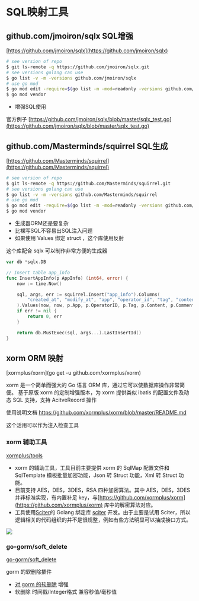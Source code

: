 # SQL映射工具

## github.com/jmoiron/sqlx SQL增强

[https://github.com/jmoiron/sqlx](https://github.com/jmoiron/sqlx)

```bash
# see version of repo
$ git ls-remote -q https://github.com/jmoiron/sqlx.git
# see versions golang can use
$ go list -v -m -versions github.com/jmoiron/sqlx
# use go mod
$ go mod edit -require=$(go list -m -mod=readonly -versions github.com/jmoiron/sqlx | awk '{print $1 "@" $NF}')
$ go mod vendor
```

- 增强SQL使用

官方例子
[https://github.com/jmoiron/sqlx/blob/master/sqlx_test.go](https://github.com/jmoiron/sqlx/blob/master/sqlx_test.go)


## github.com/Masterminds/squirrel SQL生成

[https://github.com/Masterminds/squirrel](https://github.com/Masterminds/squirrel)

```bash
# see version of repo
$ git ls-remote -q https://github.com/Masterminds/squirrel.git
# see versions golang can use
$ go list -v -m -versions github.com/Masterminds/squirrel
# use go mod
$ go mod edit -require=$(go list -m -mod=readonly -versions github.com/Masterminds/squirrel | awk '{print $1 "@" $NF}')
$ go mod vendor
```

- 生成器ORM还是要复杂
- 比裸写SQL不容易出SQL注入问题
- 如果使用 Values 绑定 struct ，这个库使用反射

这个库配合 sqlx 可以制作非常方便的生成器

```go
var db *sqlx.DB

// Insert table app_info
func InsertAppInfo(p AppInfo) (int64, error) {
	now := time.Now()

	sql, args, err := squirrel.Insert("app_info").Columns(
		"created_at", "modify_at", "app", "operator_id", "tag", "content", "comment_count",
	).Values(now, now, p.App, p.OperatorID, p.Tag, p.Content, p.CommentCount).ToSql()
	if err != nil {
		return 0, err
	}

	return db.MustExec(sql, args...).LastInsertId()
}
```

## xorm ORM 映射

[xormplus/xorm](go get -u github.com/xormplus/xorm)

xorm 是一个简单而强大的 Go 语言 ORM 库，通过它可以使数据库操作非常简便。
基于原版 xorm 的定制增强版本，为 xorm 提供类似 ibatis 的配置文件及动态 SQL 支持，支持 AcitveRecord 操作

使用说明文档 https://github.com/xormplus/xorm/blob/master/README.md

这个活用可以作为注入检查工具

### xorm 辅助工具

[xormplus/tools](https://github.com/xormplus/tools)

- xorm 的辅助工具，工具目前主要提供 xorm 的 SqlMap 配置文件和 SqlTemplate 模板批量加密功能，Json 转 Struct 功能，Xml 转 Struct 功能。
- 目前支持 AES，DES，3DES，RSA 四种加密算法。其中 AES，DES，3DES 并非标准实现，有内置补足 key，与[https://github.com/xormplus/xorm](https://github.com/xormplus/xorm) 库中的解密算法对应。
- 工具使用[Sciter](http://sciter.com/)的 Golang 绑定库 [sciter](https://github.com/oskca/sciter) 开发。由于主要是试用 Sciter，所以逻辑相关的代码组织的并不是很规整，例如有些方法明显可以抽成接口方式。

![](http://i.imgur.com/YxI3QE3.png)


### go-gorm/soft_delete

[go-gorm/soft_delete](https://github.com/go-gorm/soft_delete)

gorm 的软删除插件

- [对 gorm 的软删除](https://gorm.io/docs/delete.html#Soft-Delete) 增强
- 软删除 时间戳/Integer格式 兼容秒值/毫秒值